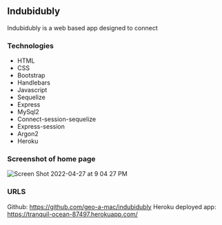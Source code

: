 ## Indubidubly

Indubidubly is a web based app designed to connect 

### Technologies
- HTML
- CSS
- Bootstrap
- Handlebars
- Javascript
- Sequelize
- Express
- MySql2
- Connect-session-sequelize
- Express-session
- Argon2
- Heroku

### Screenshot of home page
![Screen Shot 2022-04-27 at 9 04 27 PM](https://user-images.githubusercontent.com/94029792/165655839-45b800f7-2ac3-471b-9b9f-7914b6a812d6.png)


### URLS
Github: https://github.com/geo-a-mac/indubidubly
Heroku deployed app: https://tranquil-ocean-87497.herokuapp.com/
